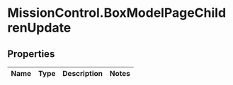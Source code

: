 # MissionControl.BoxModelPageChildrenUpdate

## Properties
Name | Type | Description | Notes
------------ | ------------- | ------------- | -------------
